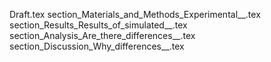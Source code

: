Draft.tex
section_Materials_and_Methods_Experimental__.tex
section_Results_Results_of_simulated__.tex
section_Analysis_Are_there_differences__.tex
section_Discussion_Why_differences__.tex